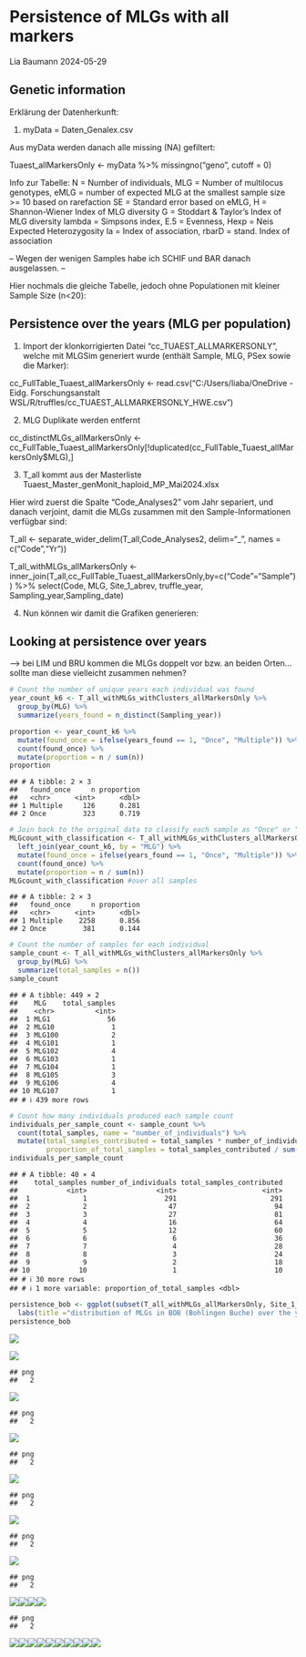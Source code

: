 Persistence of MLGs with all markers
================
Lia Baumann
2024-05-29

## Genetic information

Erklärung der Datenherkunft:

1.  myData = Daten_Genalex.csv

Aus myData werden danach alle missing (NA) gefiltert:

Tuaest_allMarkersOnly \<- myData %\>% missingno(“geno”, cutoff = 0)

Info zur Tabelle: N = Number of individuals, MLG = Number of multilocus
genotypes, eMLG = number of expected MLG at the smallest sample size \>=
10 based on rarefaction SE = Standard error based on eMLG, H =
Shannon-Wiener Index of MLG diversity G = Stoddart & Taylor’s Index of
MLG diversity lambda = Simpsons index, E.5 = Evenness, Hexp = Neis
Expected Heterozygosity Ia = Index of association, rbarD = stand. Index
of association

– Wegen der wenigen Samples habe ich SCHIF und BAR danach ausgelassen. –

Hier nochmals die gleiche Tabelle, jedoch ohne Populationen mit kleiner
Sample Size (n\<20):

## Persistence over the years (MLG per population)

1.  Import der klonkorrigierten Datei “cc_TUAEST_ALLMARKERSONLY”, welche
    mit MLGSim generiert wurde (enthält Sample, MLG, PSex sowie die
    Marker):

cc_FullTable_Tuaest_allMarkersOnly \<-
read.csv(“C:/Users/liaba/OneDrive - Eidg. Forschungsanstalt
WSL/R/truffles/cc_TUAEST_ALLMARKERSONLY_HWE.csv”)

2.  MLG Duplikate werden entfernt

cc_distinctMLGs_allMarkersOnly \<-
cc_FullTable_Tuaest_allMarkersOnly\[!duplicated(cc_FullTable_Tuaest_allMarkersOnly\$MLG),\]

3.  T_all kommt aus der Masterliste
    Tuaest_Master_genMonit_haploid_MP_Mai2024.xlsx

Hier wird zuerst die Spalte “Code_Analyses2” vom Jahr separiert, und
danach verjoint, damit die MLGs zusammen mit den Sample-Informationen
verfügbar sind:

T_all \<- separate_wider_delim(T_all,Code_Analyses2, delim=“\_”, names =
c(“Code”,“Yr”))

T_all_withMLGs_allMarkersOnly \<-
inner_join(T_all,cc_FullTable_Tuaest_allMarkersOnly,by=c(“Code”=“Sample”))
%\>% select(Code, MLG, Site_1_abrev, truffle_year,
Sampling_year,Sampling_date)

4.  Nun können wir damit die Grafiken generieren:

## Looking at persistence over years

–\> bei LIM und BRU kommen die MLGs doppelt vor bzw. an beiden Orten…
sollte man diese vielleicht zusammen nehmen?

``` r
# Count the number of unique years each individual was found
year_count_k6 <- T_all_withMLGs_withClusters_allMarkersOnly %>%
  group_by(MLG) %>%
  summarize(years_found = n_distinct(Sampling_year))

proportion <- year_count_k6 %>%
  mutate(found_once = ifelse(years_found == 1, "Once", "Multiple")) %>%
  count(found_once) %>%
  mutate(proportion = n / sum(n))
proportion
```

    ## # A tibble: 2 × 3
    ##   found_once     n proportion
    ##   <chr>      <int>      <dbl>
    ## 1 Multiple     126      0.281
    ## 2 Once         323      0.719

``` r
# Join back to the original data to classify each sample as "Once" or "Multiple"
MLGcount_with_classification <- T_all_withMLGs_withClusters_allMarkersOnly %>%
  left_join(year_count_k6, by = "MLG") %>%
  mutate(found_once = ifelse(years_found == 1, "Once", "Multiple")) %>%
  count(found_once) %>%
  mutate(proportion = n / sum(n))
MLGcount_with_classification #over all samples
```

    ## # A tibble: 2 × 3
    ##   found_once     n proportion
    ##   <chr>      <int>      <dbl>
    ## 1 Multiple    2258      0.856
    ## 2 Once         381      0.144

``` r
# Count the number of samples for each individual
sample_count <- T_all_withMLGs_withClusters_allMarkersOnly %>%
  group_by(MLG) %>%
  summarize(total_samples = n())
sample_count
```

    ## # A tibble: 449 × 2
    ##    MLG    total_samples
    ##    <chr>          <int>
    ##  1 MLG1              56
    ##  2 MLG10              1
    ##  3 MLG100             2
    ##  4 MLG101             1
    ##  5 MLG102             4
    ##  6 MLG103             1
    ##  7 MLG104             1
    ##  8 MLG105             3
    ##  9 MLG106             4
    ## 10 MLG107             1
    ## # ℹ 439 more rows

``` r
# Count how many individuals produced each sample count
individuals_per_sample_count <- sample_count %>%
  count(total_samples, name = "number_of_individuals") %>%
  mutate(total_samples_contributed = total_samples * number_of_individuals,
         proportion_of_total_samples = total_samples_contributed / sum(total_samples_contributed)*100)
individuals_per_sample_count
```

    ## # A tibble: 40 × 4
    ##    total_samples number_of_individuals total_samples_contributed
    ##            <int>                 <int>                     <int>
    ##  1             1                   291                       291
    ##  2             2                    47                        94
    ##  3             3                    27                        81
    ##  4             4                    16                        64
    ##  5             5                    12                        60
    ##  6             6                     6                        36
    ##  7             7                     4                        28
    ##  8             8                     3                        24
    ##  9             9                     2                        18
    ## 10            10                     1                        10
    ## # ℹ 30 more rows
    ## # ℹ 1 more variable: proportion_of_total_samples <dbl>

``` r
persistence_bob <- ggplot(subset(T_all_withMLGs_allMarkersOnly, Site_1_abrev %in% "BOB"),aes(Sampling_year,MLG)) + geom_point() + geom_line(aes(group=MLG)) +
  labs(title ="distribution of MLGs in BOB (Bohlingen Buche) over the years") + scale_x_continuous(breaks=2010:2023)
persistence_bob
```

![](Persistence-of-MLGs-with-all-markers_files/figure-gfm/MLGs%20per%20year%20per%20surface-1.png)<!-- -->

![](Persistence-of-MLGs-with-all-markers_files/figure-gfm/more%20MLGs%20without%20code%20display-1.png)<!-- -->

    ## png 
    ##   2

![](Persistence-of-MLGs-with-all-markers_files/figure-gfm/more%20MLGs%20without%20code%20display-2.png)<!-- -->

    ## png 
    ##   2

![](Persistence-of-MLGs-with-all-markers_files/figure-gfm/more%20MLGs%20without%20code%20display-3.png)<!-- -->

    ## png 
    ##   2

![](Persistence-of-MLGs-with-all-markers_files/figure-gfm/more%20MLGs%20without%20code%20display-4.png)<!-- -->

    ## png 
    ##   2

![](Persistence-of-MLGs-with-all-markers_files/figure-gfm/more%20MLGs%20without%20code%20display-5.png)<!-- -->

    ## png 
    ##   2

![](Persistence-of-MLGs-with-all-markers_files/figure-gfm/more%20MLGs%20without%20code%20display-6.png)<!-- -->

    ## png 
    ##   2

![](Persistence-of-MLGs-with-all-markers_files/figure-gfm/more%20MLGs%20without%20code%20display-7.png)<!-- -->![](Persistence-of-MLGs-with-all-markers_files/figure-gfm/more%20MLGs%20without%20code%20display-8.png)<!-- -->![](Persistence-of-MLGs-with-all-markers_files/figure-gfm/more%20MLGs%20without%20code%20display-9.png)<!-- -->![](Persistence-of-MLGs-with-all-markers_files/figure-gfm/more%20MLGs%20without%20code%20display-10.png)<!-- -->

    ## png 
    ##   2

![](Persistence-of-MLGs-with-all-markers_files/figure-gfm/more%20MLGs%20without%20code%20display-11.png)<!-- -->![](Persistence-of-MLGs-with-all-markers_files/figure-gfm/more%20MLGs%20without%20code%20display-12.png)<!-- -->![](Persistence-of-MLGs-with-all-markers_files/figure-gfm/more%20MLGs%20without%20code%20display-13.png)<!-- -->![](Persistence-of-MLGs-with-all-markers_files/figure-gfm/more%20MLGs%20without%20code%20display-14.png)<!-- -->![](Persistence-of-MLGs-with-all-markers_files/figure-gfm/more%20MLGs%20without%20code%20display-15.png)<!-- -->![](Persistence-of-MLGs-with-all-markers_files/figure-gfm/more%20MLGs%20without%20code%20display-16.png)<!-- -->![](Persistence-of-MLGs-with-all-markers_files/figure-gfm/more%20MLGs%20without%20code%20display-17.png)<!-- -->![](Persistence-of-MLGs-with-all-markers_files/figure-gfm/more%20MLGs%20without%20code%20display-18.png)<!-- -->![](Persistence-of-MLGs-with-all-markers_files/figure-gfm/more%20MLGs%20without%20code%20display-19.png)<!-- -->![](Persistence-of-MLGs-with-all-markers_files/figure-gfm/more%20MLGs%20without%20code%20display-20.png)<!-- -->
